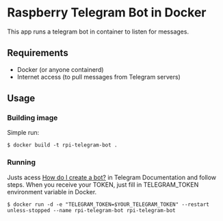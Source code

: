 # Raspberry Telegram Bot in Docker

This app runs a telegram bot in container to listen for messages.

## Requirements

- Docker (or anyone containerd)
- Internet access (to pull messages from Telegram servers)

## Usage

### Building image

Simple run:

    $ docker build -t rpi-telegram-bot .

### Running

Justs acess [How do I create a bot?](https://core.telegram.org/bots#3-how-do-i-create-a-bot) in Telegram Documentation and follow steps. When you receive your TOKEN, just fill in TELEGRAM_TOKEN environment variable in Docker.

    $ docker run -d -e "TELEGRAM_TOKEN=$YOUR_TELEGRAM_TOKEN" --restart unless-stopped --name rpi-telegram-bot rpi-telegram-bot
